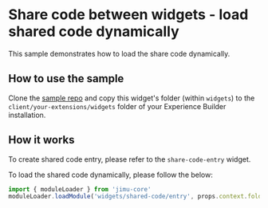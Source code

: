 # Share code between widgets - load shared code dynamically

This sample demonstrates how to load the share code dynamically.

## How to use the sample
Clone the [sample repo](https://github.com/esri/arcgis-experience-builder-sdk-resources) and copy this widget's folder (within `widgets`) to the `client/your-extensions/widgets` folder of your Experience Builder installation.

## How it works
To create shared code entry, please refer to the `share-code-entry` widget.

To load the shared code dynamically, please follow the below:
```typescript
import { moduleLoader } from 'jimu-core'
moduleLoader.loadModule('widgets/shared-code/entry', props.context.folderUrl)
```

